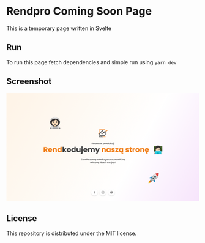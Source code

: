 # Rendpro Coming Soon Page

This is a temporary page written in Svelte

## Run

To run this page fetch dependencies and simple run using `yarn dev`

## Screenshot

![screenshot](https://github.com/RendPro/coming-soon-page/blob/main/assets/screenshot.png?raw=true)

## License

This repository is distributed under the MIT license.